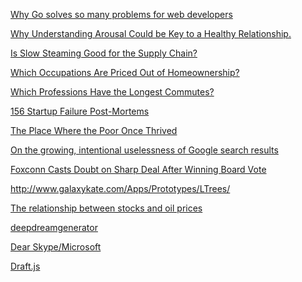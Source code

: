 <a href="http://ewanvalentine.io/why-go-solves-so-many-problems-for-web-developers/" target="_blank">Why Go solves so many problems for web developers</a>

<a href="http://www.elephantjournal.com/2015/09/why-understanding-arousal-could-be-key-to-a-healthy-relationship/" target="_blank">Why Understanding Arousal Could be Key to a Healthy Relationship.</a>

<a href="http://www.inboundlogistics.com/cms/article/is-slow-steaming-good-for-the-supply-chain/" target="_blank">Is Slow Steaming Good for the Supply Chain?</a>

<a href="http://www.estately.com/occupation-real-estate-affordability" target="_blank">Which Occupations Are Priced Out of Homeownership?</a>

<a href="http://priceonomics.com/which-professions-have-the-longest-commutes/" target="_blank">Which Professions Have the Longest Commutes?</a>

<a href="https://www.cbinsights.com/blog/startup-failure-post-mortem/" target="_blank">156 Startup Failure Post-Mortems</a>

<a href="http://www.theatlantic.com/business/archive/2016/02/the-place-where-the-poor-once-thrived/470667/?single_page=true" target="_blank">The Place Where the Poor Once Thrived</a>

<a href="https://neosmart.net/blog/2016/on-the-growing-intentional-uselessness-of-google-search-results/" target="_blank">On the growing, intentional uselessness of Google search results</a>

<a href="http://www.bloomberg.com/news/articles/2016-02-25/sharp-agrees-to-6-2-billion-bailout-from-foxconn-nikkei-says" target="_blank">Foxconn Casts Doubt on Sharp Deal After Winning Board Vote</a>

<a href="http://www.galaxykate.com/Apps/Prototypes/LTrees/" target="_blank">http://www.galaxykate.com/Apps/Prototypes/LTrees/</a>

<a href="http://www.brookings.edu/blogs/ben-bernanke/posts/2016/02/19-stocks-and-oil-prices" target="_blank">The relationship between stocks and oil prices</a>

<a href="http://deepdreamgenerator.com/ddream/575d0507ae" target="_blank">deepdreamgenerator</a>

<a href="http://nickforall.nl/skype/" target="_blank">Dear Skype/Microsoft</a>

<a href="http://facebook.github.io/draft-js/" target="_blank">Draft.js</a>
